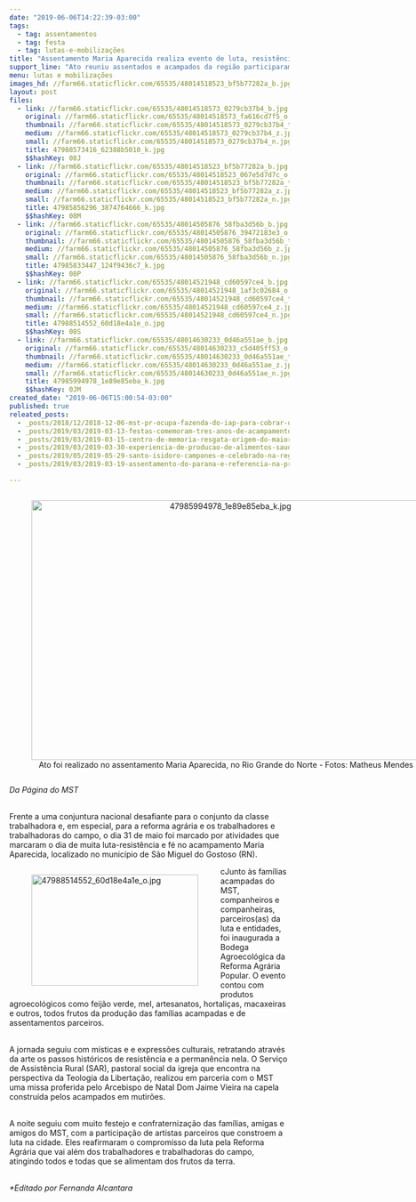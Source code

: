 ```yaml
---
date: "2019-06-06T14:22:39-03:00"
tags:
  - tag: assentamentos
  - tag: festa
  - tag: lutas-e-mobilizações
title: "Assentamento Maria Aparecida realiza evento de luta, resistência e fé"
support_line: "Ato reuniu assentados e acampados da região participaram dos eventos, no Rio Grande do Norte"
menu: lutas e mobilizações
images_hd: //farm66.staticflickr.com/65535/48014518523_bf5b77282a_b.jpg
layout: post
files:
  - link: //farm66.staticflickr.com/65535/48014518573_0279cb37b4_b.jpg
    original: //farm66.staticflickr.com/65535/48014518573_fa616cd7f5_o.jpg
    thumbnail: //farm66.staticflickr.com/65535/48014518573_0279cb37b4_t.jpg
    medium: //farm66.staticflickr.com/65535/48014518573_0279cb37b4_z.jpg
    small: //farm66.staticflickr.com/65535/48014518573_0279cb37b4_n.jpg
    title: 47988573416_62388b5010_k.jpg
    $$hashKey: 08J
  - link: //farm66.staticflickr.com/65535/48014518523_bf5b77282a_b.jpg
    original: //farm66.staticflickr.com/65535/48014518523_067e5d7d7c_o.jpg
    thumbnail: //farm66.staticflickr.com/65535/48014518523_bf5b77282a_t.jpg
    medium: //farm66.staticflickr.com/65535/48014518523_bf5b77282a_z.jpg
    small: //farm66.staticflickr.com/65535/48014518523_bf5b77282a_n.jpg
    title: 47985856296_3874764666_k.jpg
    $$hashKey: 08M
  - link: //farm66.staticflickr.com/65535/48014505876_58fba3d56b_b.jpg
    original: //farm66.staticflickr.com/65535/48014505876_39472183e3_o.jpg
    thumbnail: //farm66.staticflickr.com/65535/48014505876_58fba3d56b_t.jpg
    medium: //farm66.staticflickr.com/65535/48014505876_58fba3d56b_z.jpg
    small: //farm66.staticflickr.com/65535/48014505876_58fba3d56b_n.jpg
    title: 47985833447_124f9436c7_k.jpg
    $$hashKey: 08P
  - link: //farm66.staticflickr.com/65535/48014521948_cd60597ce4_b.jpg
    original: //farm66.staticflickr.com/65535/48014521948_1af3c02684_o.jpg
    thumbnail: //farm66.staticflickr.com/65535/48014521948_cd60597ce4_t.jpg
    medium: //farm66.staticflickr.com/65535/48014521948_cd60597ce4_z.jpg
    small: //farm66.staticflickr.com/65535/48014521948_cd60597ce4_n.jpg
    title: 47988514552_60d18e4a1e_o.jpg
    $$hashKey: 08S
  - link: //farm66.staticflickr.com/65535/48014630233_0d46a551ae_b.jpg
    original: //farm66.staticflickr.com/65535/48014630233_c5d405ff53_o.jpg
    thumbnail: //farm66.staticflickr.com/65535/48014630233_0d46a551ae_t.jpg
    medium: //farm66.staticflickr.com/65535/48014630233_0d46a551ae_z.jpg
    small: //farm66.staticflickr.com/65535/48014630233_0d46a551ae_n.jpg
    title: 47985994978_1e89e85eba_k.jpg
    $$hashKey: 0JM
created_date: "2019-06-06T15:00:54-03:00"
published: true
releated_posts:
  - _posts/2018/12/2018-12-06-mst-pr-ocupa-fazenda-do-iap-para-cobrar-o-assentamento-de-150-familias-sem-terra.md
  - _posts/2019/03/2019-03-13-festas-comemoram-tres-anos-de-acampamentos-do-mst-em-quedas-do-iguacu.md
  - _posts/2019/03/2019-03-15-centro-de-memoria-resgata-origem-do-maior-complexo-da-reforma-agraria-da-america-latina.md
  - _posts/2019/03/2019-03-30-experiencia-de-producao-de-alimentos-saudaveis-aproxima-campo-e-cidade-no-df.md
  - _posts/2019/05/2019-05-29-santo-isidoro-campones-e-celebrado-na-regiao-da-campanha-do-rs.md
  - _posts/2019/03/2019-03-19-assentamento-do-parana-e-referencia-na-producao-de-organicos.md

---
```

<div style="text-align:center">
<figure class="image" style="display:inline-block"><img alt="47985994978_1e89e85eba_k.jpg" height="467" src="//farm66.staticflickr.com/65535/48014630233_0d46a551ae_b.jpg" width="700" />
<figcaption>Ato foi realizado no assentamento Maria Aparecida, no Rio Grande do Norte - Fotos: Matheus Mendes</figcaption>
</figure>
</div>

<p><em>Da P&aacute;gina do MST</em></p>

<p><br />
Frente a uma conjuntura nacional desafiante para o conjunto da classe trabalhadora e, em especial, para a reforma agr&aacute;ria e os trabalhadores e trabalhadoras do campo, o dia 31 de maio foi marcado por atividades que marcaram o dia de muita luta-resist&ecirc;ncia e f&eacute; no acampamento Maria Aparecida, localizado no munic&iacute;pio de S&atilde;o Miguel do Gostoso (RN).</p>

<figure class="image" style="float:left"><img alt="47988514552_60d18e4a1e_o.jpg" height="200" src="//farm66.staticflickr.com/65535/48014521948_cd60597ce4_b.jpg" width="300" />
<figcaption></figcaption>
</figure>

<p>cJunto &agrave;s fam&iacute;lias acampadas do MST, companheiros e companheiras, parceiros(as) da luta e entidades, foi inaugurada a Bodega Agroecol&oacute;gica da Reforma Agr&aacute;ria Popular. O evento contou com produtos agroecol&oacute;gicos como feij&atilde;o verde, mel, artesanatos, hortali&ccedil;as, macaxeiras e outros, todos frutos da produ&ccedil;&atilde;o das fam&iacute;lias acampadas e de assentamentos parceiros.</p>

<p><br />
A jornada seguiu com m&iacute;sticas e e express&otilde;es culturais, retratando atrav&eacute;s da arte os passos hist&oacute;ricos de resist&ecirc;ncia e a perman&ecirc;ncia nela. O Servi&ccedil;o de Assist&ecirc;ncia Rural (SAR), pastoral social da igreja que encontra na perspectiva da Teologia da Liberta&ccedil;&atilde;o, realizou em parceria com o MST uma missa proferida pelo Arcebispo de Natal Dom Jaime Vieira na capela constru&iacute;da pelos acampados em mutir&otilde;es.</p>

<p><br />
A noite seguiu com muito festejo e confraterniza&ccedil;&atilde;o das fam&iacute;lias, amigas e amigos do MST, com a participa&ccedil;&atilde;o de artistas parceiros que constroem a luta na cidade. Eles reafirmaram o compromisso da luta pela Reforma Agr&aacute;ria que vai al&eacute;m dos trabalhadores e trabalhadoras do campo, atingindo todos e todas que se alimentam dos frutos da terra.</p>

<p><br />
<em>*Editado por Fernanda Alcantara</em></p>
